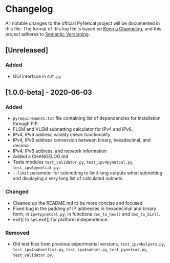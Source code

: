 # Changelog
All notable changes to the official PyNetcal project will be documented in this file. The format of this log file is based on [Keep a Changelog](https://keepachangelog.com/en/1.0.0/), and this project adheres to [Semantic Versioning](https://semver.org/spec/v2.0.0.html).

## [Unreleased]

### Added

- GUI interface in `GUI.py`

## [1.0.0-beta] - 2020-06-03

### Added

- `pyrequirements.txt` file containing list of dependencies for installation through PIP.
- FLSM and VLSM subnetting calculator for IPv4 and IPv6.
- IPv4, IPv6 address validity check functionality
- IPv4, IPv6 address conversion between binary, hexadecimal, and decimal.
- IPv4, IPv6 address, and network information
- Added a CHANGELOG.md
- Tests modules `test_validator.py`, `test_ipv4pynetcal.py`, `test_ipv6pynetcal.py`.
- `--limit` parameter for subnetting to limit long outputs when subnetting and displaying a very long list of calculated subnets.

### Changed

- Cleaned up the README.md to be more concise and focused
- Fixed bug in the padding of IP addresses in hexadecimal and binary form, in `ipv4pynetcal.py`, in functions `dec_to_hex()` and `dec_to_bin()`.
- exit() to sys.exit() for platform independence.

### Removed
- Old test files from previous experimental versions, `test_ipv4helpers.py`, `test_ipv4subnetlist.py`, `test_ipv4subnet.py`, `test_pynetcal.py`, `test_validator.py`. 





